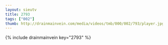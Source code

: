 ```yaml
--- 
layout: sieutv
title: 2793
tags: ["002"]
thumb: http://drainmainvein.com/media/videos/tmb/000/002/793/player.jpg
---
```

{% include drainmainvein key="2793" %} 
